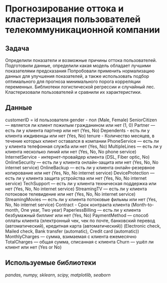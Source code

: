 # Прогнозирование оттока и кластеризация пользователей телекоммуникационной компании

## Задача 
Определили показатели и возможные причины оттока пользователей.
Подготовили данные, определили какая модель обладает лучшими показателями предсказания
Попробовали применить нормализацию данных для улучшения показателей, а также использовать подбор оптимального для прогноза минимального порога корреляции переменных.
Библиотеки логистической регрессии и случайный лес.
Кластеризовали пользователей и сравнили их характеристики.


## Данные

customerID = id пользователя
gender - пол (Male, Female)
SeniorCitizen — является ли клиент пожилым гражданином или нет (1, 0)
Partner — есть ли у клиента партнер или нет (Yes, No)
Dependents - есть ли у клиента иждивенцы или нет (Yes, No)
tenure - Количество месяцев, в течение которых клиент оставался в компании
PhoneService — есть ли у клиента телефонная служба или нет (Yes, No)
MultipleLines — есть ли у клиента несколько линий или нет (Yes, No, No phone service)
InternetService - интернет-провайдер клиента (DSL, Fiber optic, No)
OnlineSecurity — есть ли у клиента онлайн-защита или нет (Yes, No, No internet service)
OnlineBackup — есть ли у клиента онлайн-резервное копирование или нет (Yes, No, No internet service)
DeviceProtection — есть ли у клиента защита устройства или нет (Yes, No, No internet service)
TechSupport — есть ли у клиента техническая поддержка или нет (Yes, No, No internet service)
StreamingTV — есть ли у клиента потоковое телевидение или нет (Yes, No, No internet service)
StreamingMovies — есть ли у клиента потоковые фильмы или нет (Yes, No, No internet service)
Contract - Срок контракта клиента (Month-to-month, One year, Two year)
PaperlessBilling — есть ли у клиента безбумажный биллинг или нет (Yes, No)
PaymentMethod — способ оплаты клиента
(электронный чек, чек по почте, банковский перевод (автоматический), кредитная карта (автоматический))
(Electronic check, Mailed check, Bank transfer (automatic), Credit card (automatic))
MonthlyCharges — сумма, взимаемая с клиента ежемесячно
TotalCharges — общая сумма, списанная с клиента
Churn — ушёл ли клиент или нет (Yes or No)

## Используемые библиотеки

*pandas, numpy, sklearn, scipy, matplotlib, seaborn* 
